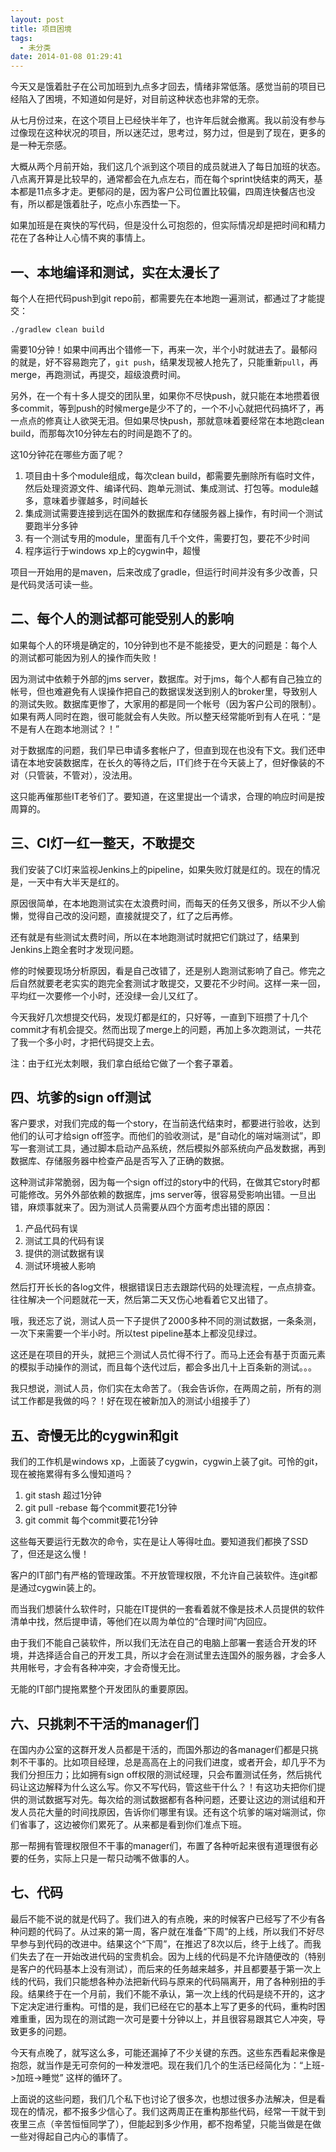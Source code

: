 ```yaml
---
layout: post
title: 项目困境
tags:
  - 未分类
date: 2014-01-08 01:29:41
---
```


今天又是饿着肚子在公司加班到九点多才回去，情绪非常低落。感觉当前的项目已经陷入了困境，不知道如何是好，对目前这种状态也非常的无奈。

从七月份过来，在这个项目上已经快半年了，也许年后就会撤离。我以前没有参与过像现在这种状况的项目，所以迷茫过，思考过，努力过，但是到了现在，更多的是一种无奈感。

大概从两个月前开始，我们这几个派到这个项目的成员就进入了每日加班的状态。八点离开算是比较早的，通常都会在九点左右，而在每个sprint快结束的两天，基本都是11点多才走。更郁闷的是，因为客户公司位置比较偏，四周连快餐店也没有，所以都是饿着肚子，吃点小东西垫一下。

如果加班是在爽快的写代码，但是没什么可抱怨的，但实际情况却是把时间和精力花在了各种让人心情不爽的事情上。

## 一、本地编译和测试，实在太漫长了

每个人在把代码push到git repo前，都需要先在本地跑一遍测试，都通过了才能提交：

    ./gradlew clean build

需要10分钟！如果中间再出个错修一下，再来一次，半个小时就进去了。最郁闷的就是，好不容易跑完了，`git push`，结果发现被人抢先了，只能重新`pull`，再merge，再跑测试，再提交，超级浪费时间。

另外，在一个有十多人提交的团队里，如果你不尽快push，就只能在本地攒着很多commit，等到push的时候merge是少不了的，一个不小心就把代码搞坏了，再一点点的修真让人欲哭无泪。但如果尽快push，那就意味着要经常在本地跑clean build，而那每次10分钟左右的时间是跑不了的。

这10分钟花在哪些方面了呢？

1.  项目由十多个module组成，每次clean build，都需要先删除所有临时文件，然后处理资源文件、编译代码、跑单元测试、集成测试、打包等。module越多，意味着步骤越多，时间越长
2.  集成测试需要连接到远在国外的数据库和存储服务器上操作，有时间一个测试要跑半分多钟
3.  有一个测试专用的module，里面有几千个文件，需要打包，要花不少时间
4.  程序运行于windows xp上的cygwin中，超慢

项目一开始用的是maven，后来改成了gradle，但运行时间并没有多少改善，只是代码灵活可读一些。

## 二、每个人的测试都可能受别人的影响

如果每个人的环境是确定的，10分钟到也不是不能接受，更大的问题是：每个人的测试都可能因为别人的操作而失败！

因为测试中依赖于外部的jms server，数据库。对于jms，每个人都有自己独立的帐号，但也难避免有人误操作把自己的数据误发送到别人的broker里，导致别人的测试失败。数据库更惨了，大家用的都是同一个帐号（因为客户公司的限制）。如果有两人同时在跑，很可能就会有人失败。所以整天经常能听到有人在吼：“是不是有人在跑本地测试？！”

对于数据库的问题，我们早已申请多套帐户了，但直到现在也没有下文。我们还申请在本地安装数据库，在长久的等待之后，IT们终于在今天装上了，但好像装的不对（只管装，不管对），没法用。

这只能再催那些IT老爷们了。要知道，在这里提出一个请求，合理的响应时间是按周算的。

## 三、CI灯一红一整天，不敢提交

我们安装了CI灯来监视Jenkins上的pipeline，如果失败灯就是红的。现在的情况是，一天中有大半天是红的。

原因很简单，在本地跑测试实在太浪费时间，而每天的任务又很多，所以不少人偷懒，觉得自己改的没问题，直接就提交了，红了之后再修。

还有就是有些测试太费时间，所以在本地跑测试时就把它们跳过了，结果到Jenkins上跑全套时才发现问题。

修的时候要现场分析原因，看是自己改错了，还是别人跑测试影响了自己。修完之后自然就要老老实实的跑完全套测试才敢提交，又要花不少时间。这样一来一回，平均红一次要修一个小时，还没绿一会儿又红了。

今天我好几次想提交代码，发现灯都是红的，只好等，一直到下班攒了十几个commit才有机会提交。然而出现了merge上的问题，再加上多次跑测试，一共花了我一个多小时，才把代码提交上去。

注：由于红光太刺眼，我们拿白纸给它做了一个套子罩着。

## 四、坑爹的sign off测试

客户要求，对我们完成的每一个story，在当前迭代结束时，都要进行验收，达到他们的认可才给sign off签字。而他们的验收测试，是“自动化的端对端测试”，即写一套测试工具，通过脚本启动产品系统，然后模拟外部系统向产品发数据，再到数据库、存储服务器中检查产品是否写入了正确的数据。

这种测试非常脆弱，因为每一个sign off过的story中的代码，在做其它story时都可能修改。另外外部依赖的数据库，jms server等，很容易受影响出错。一旦出错，麻烦事就来了。因为测试人员需要从四个方面考虑出错的原因：

1.  产品代码有误
2.  测试工具的代码有误
3.  提供的测试数据有误
4.  测试环境被人影响

然后打开长长的各log文件，根据错误日志去跟踪代码的处理流程，一点点排查。往往解决一个问题就花一天，然后第二天又伤心地看着它又出错了。

哦，我还忘了说，测试人员一下子提供了2000多种不同的测试数据，一条条测，一次下来需要一个半小时。所以test pipeline基本上都没见绿过。

这还是在项目的开头，就把三个测试人员忙得不行了。而马上还会有基于页面元素的模拟手动操作的测试，而且每个迭代过后，都会多出几十上百条新的测试。。。

我只想说，测试人员，你们实在太命苦了。（我会告诉你，在两周之前，所有的测试工作都是我做的吗？！好在现在被新加入的测试小组接手了）

## 五、奇慢无比的cygwin和git

我们的工作机是windows xp，上面装了cygwin，cygwin上装了git。可怜的git，现在被拖累得有多么慢知道吗？

1.  git stash 超过1分钟
2.  git pull -rebase 每个commit要花1分钟
3.  git commit 每个commit要花1分钟

这些每天要运行无数次的命令，实在是让人等得吐血。要知道我们都换了SSD了，但还是这么慢！

客户的IT部门有严格的管理政策。不开放管理权限，不允许自己装软件。连git都是通过cygwin装上的。

而当我们想装什么软件时，只能在IT提供的一套看着就不像是技术人员提供的软件清单中找，然后提申请，等他们在以周为单位的“合理时间”内回应。

由于我们不能自己装软件，所以我们无法在自己的电脑上部署一套适合开发的环境，并选择适合自己的开发工具，所以才会在测试里去连国外的服务器，才会多人共用帐号，才会有各种冲突，才会奇慢无比。

无能的IT部门提拖累整个开发团队的重要原因。

## 六、只挑刺不干活的manager们

在国内办公室的这群开发人员都是干活的，而国外那边的各manager们都是只挑刺不干事的。比如项目经理，总是高高在上的问我们进度，或者开会，却几乎不为我们分担压力；比如拥有sign off权限的测试经理，只会布置测试任务，然后挑代码让这边解释为什么这么写。你又不写代码，管这些干什么？！有这功夫把你们提供的测试数据写对先。每次给的测试数据都有各种问题，还要让这边的测试组和开发人员花大量的时间找原因，告诉你们哪里有误。还有这个坑爹的端对端测试，你们省事了，这边被你们累死了。从来都是看到你们准点下班。

那一帮拥有管理权限但不干事的manager们，布置了各种听起来很有道理很有必要的任务，实际上只是一帮只动嘴不做事的人。

## 七、代码

最后不能不说的就是代码了。我们进入的有点晚，来的时候客户已经写了不少有各种问题的代码了。从过来的第一周，客户就在准备“下周”的上线，所以我们不好尽早参与到代码的改进中。结果这个“下周”，在推迟了8次以后，终于上线了。而我们失去了在一开始改进代码的宝贵机会。因为上线的代码是不允许随便改的（特别是客户的代码基本上没有测试），而后来的任务越来越多，并且都要基于第一次上线的代码，我们只能想各种办法把新代码与原来的代码隔离开，用了各种别扭的手段。结果终于在一个月前，我们不能不承认，第一次上线的代码是绕不开的，这才下定决定进行重构。可惜的是，我们已经在它的基本上写了更多的代码，重构时困难重重，因为现在的测试跑一次可是要十分钟以上，并且很容易跟其它人冲突，导致更多的问题。

今天有点晚了，就写这么多，可能还漏掉了不少关键的东西。这些东西看起来像是抱怨，就当作是无可奈何的一种发泄吧。现在我们几个的生活已经简化为：“上班->加班->睡觉” 这样的循环了。

上面说的这些问题，我们几个私下也讨论了很多次，也想过很多办法解决，但是看现在的情况，都不报多少信心了。我们这两周正在重构那些代码，经常一干就干到夜里三点（辛苦恒恒同学了），但能起到多少作用，都不抱希望，只能当做是在做一些对得起自己内心的事情了。